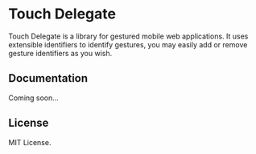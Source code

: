 ﻿# Touch Delegate

Touch Delegate is a library for gestured mobile web applications.
It uses extensible identifiers to identify gestures, you may easily add or remove gesture identifiers as you wish.

## Documentation

Coming soon...

## License

MIT License.